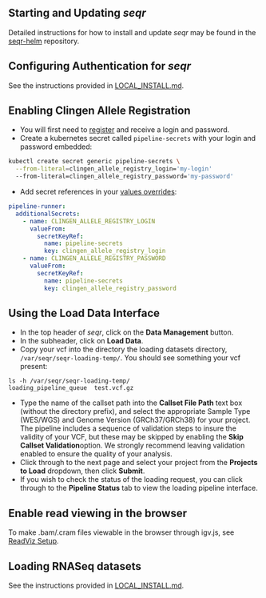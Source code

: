 ## Starting and Updating *seqr*

Detailed instructions for how to install and update *seqr* may be found in the [seqr-helm](https://github.com/broadinstitute/seqr-helm) repository. 

## Configuring Authentication for *seqr*

See the instructions provided in [LOCAL_INSTALL.md](LOCAL_INSTALL.md#configuring-authentication-for-seqr).

## Enabling Clingen Allele Registration
- You will first need to [register](https://reg.clinicalgenome.org/cg-prof/new) and receive a login and password.
- Create a kubernetes secret called `pipeline-secrets` with your login and password embedded:
```bash
kubectl create secret generic pipeline-secrets \
  --from-literal=clingen_allele_registry_login='my-login'
  --from-literal=clingen_allele_registry_password='my-password'
```
- Add secret references in your [values overrides](https://github.com/broadinstitute/seqr-helm?tab=readme-ov-file#valuesenvironment-overrides):
```yaml
pipeline-runner:
  additionalSecrets:
    - name: CLINGEN_ALLELE_REGISTRY_LOGIN
      valueFrom:
        secretKeyRef:
          name: pipeline-secrets
          key: clingen_allele_registry_login
    - name: CLINGEN_ALLELE_REGISTRY_PASSWORD
      valueFrom:
        secretKeyRef:
          name: pipeline-secrets
          key: clingen_allele_registry_password
```

## Using the Load Data Interface
- In the top header of *seqr*, click on the **Data Management** button.
- In the subheader, click on **Load Data**.
- Copy your vcf into the directory the loading datasets directory, `/var/seqr/seqr-loading-temp/`.  You should see something your vcf present:
```
ls -h /var/seqr/seqr-loading-temp/
loading_pipeline_queue  test.vcf.gz
```
- Type the name of the callset path into the **Callset File Path** text box (without the directory prefix), and select the appropriate Sample Type (WES/WGS) and Genome Version (GRCh37/GRCh38) for your project.  The pipeline includes a sequence of validation steps to insure the validity of your VCF, but these may be skipped by enabling the **Skip Callset Validation**option.  We strongly recommend leaving validation enabled to ensure the quality of your analysis.
- Click through to the next page and select your project from the **Projects to Load** dropdown, then click **Submit**.
- If you wish to check the status of the loading request, you can click through to the **Pipeline Status** tab to view the loading pipeline interface.

## Enable read viewing in the browser

To make .bam/.cram files viewable in the browser through igv.js, see [ReadViz Setup](READVIZ_SETUP.md).

## Loading RNASeq datasets

See the instructions provided in [LOCAL_INSTALL.md](LOCAL_INSTALL.md#configuring-authentication-for-seqr#loading-rnaseq-datasets).